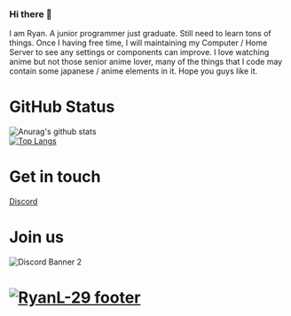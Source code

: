 ### Hi there 👋

I am Ryan. A junior programmer just graduate. Still need to learn tons of things. Once I having free time, I will maintaining my Computer / Home Server to see any settings or components can improve. I love watching anime but not those senior anime lover, many of the things that I code may contain some japanese / anime elements in it. Hope you guys like it. 

# GitHub Status
![Anurag's github stats](https://github-readme-stats.vercel.app/api?username=RyanL-29&show_icons=true&theme=tokyonight) </br> 
[![Top Langs](https://github-readme-stats.vercel.app/api/top-langs/?username=RyanL-29&layout=compact)](https://github.com/anuraghazra/github-readme-stats)

# Get in touch
[Discord](https://discordapp.com/users/195530162769494016)


# Join us
![Discord Banner 2](https://discordapp.com/api/guilds/195531567018278913/widget.png?style=banner2)

# [![RyanL-29 footer](https://user-images.githubusercontent.com/48479346/127091749-b7125235-ec58-4c42-9527-995f3ae85681.gif)](https://github.com/RyanL-29)
<!--
**RyanL-29/RyanL-29** is a ✨ _special_ ✨ repository because its `README.md` (this file) appears on your GitHub profile.

Here are some ideas to get you started:

- 🔭 I’m currently working on ...
- 🌱 I’m currently learning ...
- 👯 I’m looking to collaborate on ...
- 🤔 I’m looking for help with ...
- 💬 Ask me about ...
- 📫 How to reach me: ...
- 😄 Pronouns: ...
- ⚡ Fun fact: ...
-->
